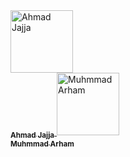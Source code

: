 ﻿<td align="center">
    <a href="https://github.com/Ahmadjajja">
        <img src="https://avatars.githubusercontent.com/u/86593662?v=4" width="100px;" alt="Ahmad Jajja"/>
        <br />
        <sub><b>Ahmad Jajja</b></sub>
    </a>
</td>
<td align="center">
    <a href="https://github.com/arhamansari11">
        <img src="https://avatars.githubusercontent.com/u/124850772?v=4" width="100px;" alt="Muhmmad Arham"/>
        <br />
        <sub><b>Muhmmad Arham</b></sub>
    </a>
</td>